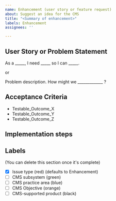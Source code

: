 ```yaml
---
name: Enhancement (user story or feature request)
about: Suggest an idea for the CMS
title: "<Summary of enhancement>"
labels: Enhancement
assignees: ''

---
```


## User Story or Problem Statement

As a _____, I need _____ so I can _____.

or

Problem description. How might we _____________ ?


## Acceptance Criteria
* Testable_Outcome_X
* Testable_Outcome_Y
* Testable_Outcome_Z

## Implementation steps
<optional>

## Labels
(You can delete this section once it's complete)
- [x] Issue type (red) (defaults to Enhancement)
- [ ] CMS subsystem (green)
- [ ] CMS practice area (blue)
- [ ] CMS Objective (orange)
- [ ] CMS-supported product (black)

